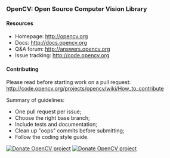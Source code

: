 ### OpenCV: Open Source Computer Vision Library

#### Resources

* Homepage: <http://opencv.org>
* Docs: <http://docs.opencv.org>
* Q&A forum: <http://answers.opencv.org>
* Issue tracking: <http://code.opencv.org>

#### Contributing

Please read before starting work on a pull request: <http://code.opencv.org/projects/opencv/wiki/How_to_contribute>

Summary of guidelines:

* One pull request per issue;
* Choose the right base branch;
* Include tests and documentation;
* Clean up "oops" commits before submitting;
* Follow the coding style guide.

[![Donate OpenCV project](http://opencv.org/wp-content/uploads/2013/07/gittip1.png)](https://www.gittip.com/OpenCV/)
[![Donate OpenCV project](http://opencv.org/wp-content/uploads/2013/07/paypal-donate-button.png)](https://www.paypal.com/cgi-bin/webscr?item_name=Donation+to+OpenCV&cmd=_donations&business=accountant%40opencv.org)